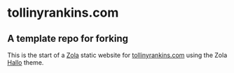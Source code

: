 # tollinyrankins.com

## A template repo for forking

This is the start of a [Zola](https://getzola.org) static website 
for [tollinyrankins.com](https://tollinyrankins.com)
using the Zola [Hallo](https://) theme.

